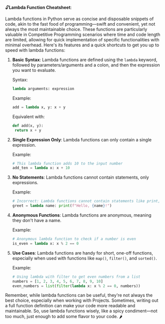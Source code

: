 🔓**Lambda Function Cheatsheet**:

Lambda functions in Python serve as concise and disposable snippets of code, akin to the fast food of programming—swift and convenient, yet not always the most maintainable choice. These functions are particularly valuable in Competitive Programming scenarios where time and code length are limited, allowing for quick implementation of specific functionalities with minimal overhead.
Here's its features and a quick shortcuts to get you up to speed with lambda functions:

1. **Basic Syntax**: Lambda functions are defined using the `lambda` keyword, followed by parameters/arguments and a colon, and then the expression you want to evaluate.

   Syntax:
   ```python
   lambda arguments: expression
   ```
   Example:
   ```python
   add = lambda x, y: x + y
   ```
   Equivalent with:
   ```python
   def add(x, y):
    return x + y
   ```

2. **Single Expression Only**: Lambda functions can only contain a single expression.

   Example:
   ```python
   # This lambda function adds 10 to the input number
   add_ten = lambda x: x + 10
   ```

3. **No Statements**: Lambda functions cannot contain statements, only expressions.

   Example:
   ```python
   # Incorrect: Lambda functions cannot contain statements like print, because it's assigning obtained value to vaiable.
   greet = lambda name: print(f"Hello, {name}!")
   ```

4. **Anonymous Functions**: Lambda functions are anonymous, meaning they don't have a name.

   Example:
   ```python
   # Anonymous lambda function to check if a number is even
   is_even = lambda x: x % 2 == 0
   ```

5. **Use Cases**: Lambda functions are handy for short, one-off functions, especially when used with functions like `map()`, `filter()`, and `sorted()`.

   Example:
   ```python
   # Using lambda with filter to get even numbers from a list
   numbers = [1, 2, 3, 4, 5, 6, 7, 8, 9, 10]
   even_numbers = list(filter(lambda x: x % 2 == 0, numbers))
   ```

Remember, while lambda functions can be useful, they're not always the best choice, especially when working with Projects. 
Sometimes, writing out a full function definition can make your code more readable and maintainable. 
So, use lambda functions wisely, like a spicy condiment—not too much, just enough to add some flavor to your code. 🌶️
